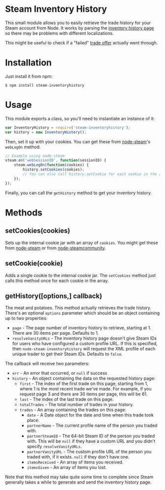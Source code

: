 # Steam Inventory History

This small module allows you to easily retrieve the trade history for your Steam account from Node. It works by parsing the [inventory history page](http://steamcommunity.com/my/inventoryhistory) so there may be problems with different localizations.

This might be useful to check if a "failed" [trade offer](https://github.com/Alex7Kom/node-steam-tradeoffers) actually went through.

# Installation

Just install it from npm:

    $ npm install steam-inventoryhistory

# Usage

This module exports a class, so you'll need to instantiate an instance of it:

```js
var InventoryHistory = require('steam-inventoryhistory');
var history = new InventoryHistory();
```

Then, set it up with your cookies. You can get these from [node-steam](https://github.com/seishun/node-steam)'s `webLogOn` method.

```js
// Example using node-steam
steam.on('webSessionID', function(sessionID) {
	steam.webLogOn(function(cookies) {
		history.setCookies(cookies);
		// You can also call history.setCookie for each cookie in the array
	});
});
```

Finally, you can call the `getHistory` method to get your inventory history.

# Methods

## setCookies(cookies)

Sets up the internal cookie jar with an array of `cookies`. You might get these from [node-steam](https://github.com/seishun/node-steam) or from [node-steamcommunity](https://github.com/DoctorMcKay/node-steamcommunity).

## setCookie(cookie)

Adds a single cookie to the internal cookie jar. The `setCookies` method just calls this method once for each cookie in the array.

## getHistory([options,] callback)

The meat and potatoes. This method actually retrieves the trade history. There's an optional `options` parameter which should be an object containing up to two properties:

- `page` - The page number of inventory history to retrieve, starting at 1. There are 30 items per page. Defaults to 1.
- `resolveVanityURLs` - The inventory history page doesn't give Steam IDs for users who have configured a custom profile URL. If this is specified, then `node-steam-inventoryhistory` will request the XML profile of each unique trader to get their Steam IDs. Defaults to `false`.

The callback will receive two parameters:

- `err` - An error that occurred, or `null` if success
- `history` - An object containing the data on the requested history page:
	- `first` - The index of the first trade on this page, starting from 1, where 1 is the most recent trade we've made. For example, if you request page 3 and there are 30 items per page, this will be 61.
	- `last` - The index of the last trade on this page.
	- `totalTrades` - The total number of trades in your history.
	- `trades` - An array containing the trades on this page:
		- `date` - A Date object for the date and time when this trade took place.
		- `partnerName` - The current profile name of the person you traded with.
		- `partnerSteamID` - The 64-bit Steam ID of the person you traded with. This will be `null` if they have a custom URL and you didn't specify `resolveVanityURLs`.
		- `partnerVanityURL` - The custom profile URL of the person you traded with, if it exists. `null` if they don't have one.
		- `itemsReceived` - An array of items you received.
		- `itemsGiven` - An array of items you lost.

Note that this method may take quite some time to complete since Steam generally takes a while to generate and send the inventory history page.